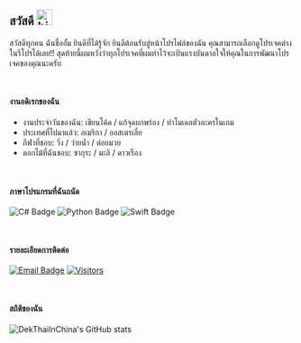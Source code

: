 ## สวัสดี <img src="https://user-images.githubusercontent.com/1303154/88677602-1635ba80-d120-11ea-84d8-d263ba5fc3c0.gif" width="28px" height="28px" alt="hi">

สวัสดีทุกคน ฉันชื่ออั้ม ยินดีที่ได้รู้จัก ยินดีต้อนรับสู่หน้าโปรไฟล์ของฉัน คุณสามารถเลือกดูโปรเจคต่างในรีโปรได้เลย!! สุดท้ายนี้ผมหวังว่าทุกโปรเจคที่ผมทำไว้จะเป้นแรงบันดาลใจให้คุณในการพัฒนาโปรเจคของคุณนะครับ

<br>

#### งานอดิเรกของฉัน

- งานประจำวันของฉัน: เขียนโค้ด / แก้จุดบกพร่อง / ทำโมเดลตัวละครในเกม
- ประเทศที่ไปมาแล้ว: อเมริกา / ออสเตรเลี่ย
- กีฬาที่ชอบ: วิ่ง / ว่ายน้ำ / ต่อยมวย
- ดอกไม้ที่ฉันชอบ: ซากุระ / มะลิ / ดาวเรือง

<br>

#### ภาษาโปรแกรมที่ฉันถนัด

![C# Badge](https://img.shields.io/badge/-csharp-0cc206?style=for-the-badge&labelColor=black&logo=csharp&logoColor=0cc206) ![Python Badge](https://img.shields.io/badge/-python-0091ff?style=for-the-badge&labelColor=black&logo=python&logoColor=0091ff) ![Swift Badge](https://img.shields.io/badge/-swift-ff8c00?style=for-the-badge&labelColor=black&logo=swift&logoColor=#ff8c00)

<br>

#### รายละเอียดการติดต่อ

[![Email Badge](https://img.shields.io/badge/-Email-ff001e?style=for-the-badge&labelColor=black&logo=gmail&logoColor=ffffff)](mailto:freelingdeveloper@gmail.com) [![Visitors](https://api.visitorbadge.io/api/visitors?path=https%3A%2F%2Fgithub.com%2Faumheybro&countColor=%232ccce4)](#)

<br>

#### สถิติของฉัน

![DekThaiInChina's GitHub stats](https://github-readme-stats.vercel.app/api?username=dekthaiinchina&count_private=true&theme=tokyonight&hide=contribs,prs)
